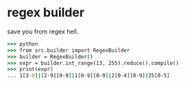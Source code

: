 # regex builder

save you from regex hell.

``` cmd
>>> python
>>> from src.builder import RegexBuilder
>>> builder = RegexBuilder()
>>> expr = builder.int_range(13, 255).reduce().compile()
>>> print(expr)
... 1[3-9]|[2-9][0-9]|1[0-9][0-9]|2[0-4][0-9]|25[0-5]
```
